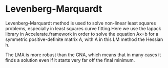 # Levenberg-Marquardt
Levenberg-Marquardt method is used to solve non-linear least squares problems, especially in least squares curve fitting.Here we use the lapack library in Accelerate.framework in order to solve the equation Ax=b for a symmetric positive-definite matrix A, with A in this LM method the Hessian h.
 
The LMA is more robust than the GNA, which means that in many cases it finds a solution even if it starts very far off the final minimum.
